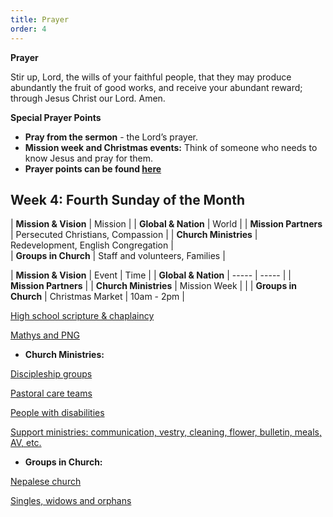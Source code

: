 ```yaml
---
title: Prayer
order: 4
---
```

**Prayer**

Stir up, Lord, the wills of your faithful people, that they may produce abundantly the fruit of good works, and receive your abundant reward; through Jesus Christ our Lord. Amen.

**Special Prayer Points**
- **Pray from the sermon** - the Lord’s prayer. 
- **Mission week and Christmas events:** Think of someone who needs to know Jesus and pray for them. 
- **Prayer points can be found [here](https://stgeorgeshurstville.org.au/prayer)**

## Week 4: Fourth Sunday of the Month

| **Mission & Vision** | Mission | 
| **Global & Nation** | World | 
| **Mission Partners** | Persecuted Christians, Compassion |
| **Church Ministries** | Redevelopment, English Congregation |  
| **Groups in Church** | Staff and volunteers, Families | 


| **Mission & Vision** | Event | Time |
| **Global & Nation** | ----- | ----- |
| **Mission Partners** | 
| **Church Ministries** | Mission Week |  |
| **Groups in Church** | Christmas Market | 10am - 2pm |


<ins>High school scripture & chaplaincy<ins>

<ins>Mathys and PNG<ins>

- **Church Ministries:**

<ins>Discipleship groups<ins>

<ins>Pastoral care teams</ins>

<ins>People with disabilities</ins>

<ins>Support ministries: communication, vestry, cleaning, flower, bulletin, meals, AV, etc.<ins>

- **Groups in Church:**

<ins>Nepalese church<ins>

<ins>Singles, widows and orphans<ins>


